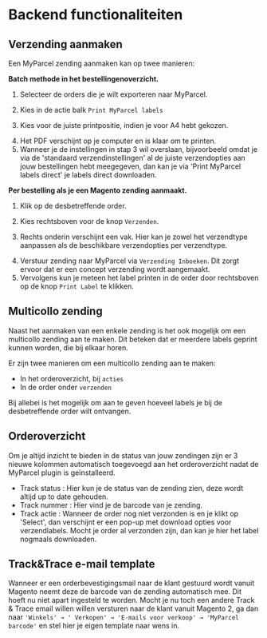 # Backend functionaliteiten

## Verzending aanmaken

Een MyParcel zending aanmaken kan op twee manieren:

**Batch methode in het bestellingenoverzicht.**

1. Selecteer de orders die je wilt exporteren naar MyParcel.

<MPImg src="/documentation/magento/magento-bestelling-overzicht.jpg" alt="Magento bestelling overzicht" />

2. Kies in de actie balk `Print MyParcel labels`

<MPImg src="/documentation/magento/magento-actiemenu-bestellingen.jpg" alt="Magento actiemenu bestellingen" />

3. Kies voor de juiste printpositie, indien je voor A4 hebt gekozen.

<MPImg src="/documentation/magento/magento-print-position.jpg" alt="Magento print positie" />

4. Het PDF verschijnt op je computer en is klaar om te printen.
5. Wanneer je de instellingen in stap 3 wil overslaan, bijvoorbeeld omdat je via
   de 'standaard verzendinstellingen' al de juiste verzendopties aan jouw
   bestellingen hebt meegegeven, dan kan je via 'Print MyParcel labels direct'
   je labels direct downloaden.

<MPImg src="/documentation/magento/magento-actiemenu-bestellingen-2.jpg" alt="Magento print positie 2" />

**Per bestelling als je een Magento zending aanmaakt.**

1. Klik op de desbetreffende order.

<MPImg src="/documentation/magento/magento-order.jpg" alt="Magento order" />

2. Kies rechtsboven voor de knop `Verzenden`.

<MPImg src="/documentation/magento/magento-order-detail.jpg" alt="Magento order detail" />

3. Rechts onderin verschijnt een vak. Hier kan je zowel het verzendtype
   aanpassen als de beschikbare verzendopties per verzendtype.

<MPImg src="/documentation/magento/magento-aanpassing-verzendmethode-opties.jpg" alt="Magento aanpassing verzendmethode opties" />

4. Verstuur zending naar MyParcel via `Verzending Inboeken`. Dit zorgt ervoor
   dat er een concept verzending wordt aangemaakt.
5. Vervolgens kun je meteen het label printen in de order door rechtsboven op de
   knop `Print Label` te klikken.

<MPImg src="/documentation/magento/magento-print-label.jpg" alt="Magento print labels" />

## Multicollo zending

Naast het aanmaken van een enkele zending is het ook mogelijk om een multicollo
zending aan te maken. Dit beteken dat er meerdere labels geprint kunnen worden,
die bij elkaar horen.

Er zijn twee manieren om een multicollo zending aan te maken:

- In het orderoverzicht, bij `acties`
- In de order onder `verzenden`

Bij allebei is het mogelijk om aan te geven hoeveel labels je bij de
desbetreffende order wilt ontvangen.

<Stack class="lg:grid-cols-2 md:grid-cols-2 grid-cols-1">
<MPImg src="/documentation/magento/magento-multicollo-order-grid.jpg" alt="Magento multicollo order grid" />
<MPImg src="/documentation/magento/magento-multicollo-in-order.jpg" alt="Magento multicollo in order" />
</Stack>

## Orderoverzicht

Om je altijd inzicht te bieden in de status van jouw zendingen zijn er 3 nieuwe
kolommen automatisch toegevoegd aan het orderoverzicht nadat de MyParcel plugin
is geïnstalleerd.

<MPImg src="/documentation/magento/magento-trackstatus-tracknummer-actie.jpg" alt="Magento trackstatus tracknummer actie" />

- Track status : Hier kun je de status van de zending zien, deze wordt altijd up
  to date gehouden.
- Track nummer : Hier vind je de barcode van je zending.
- Track actie : Wanneer de order nog niet verzonden is en je klikt op 'Select',
  dan verschijnt er een pop-up met download opties voor verzendlabels. Mocht je
  order al verzonden zijn, dan kan je hier het label nogmaals downloaden.

<MPImg src="/documentation/magento/magento-besteloverzicht-label-genereren.jpg" alt="Magento besteloverzicht label genereren" />

## Track&Trace e-mail template

Wanneer er een orderbevestigingsmail naar de klant gestuurd wordt vanuit Magento
neemt deze de barcode van de zending automatisch mee. Dit hoeft nu niet apart
ingesteld te worden. Mocht je nu toch een andere Track & Trace email willen
willen versturen naar de klant vanuit Magento 2, ga dan naar `'Winkels' → '
Verkopen' → 'E-mails voor verkoop' → 'MyParcel barcode'` en stel hier je eigen
template naar wens in.
